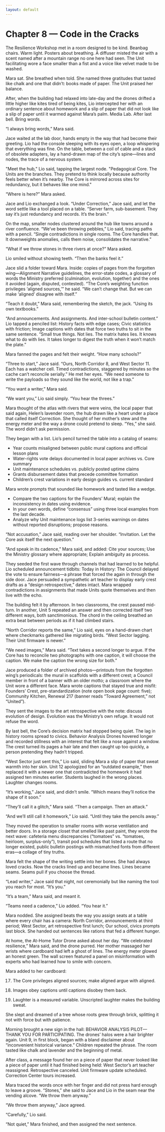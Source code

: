 ```yaml
---
layout: default
---
```


# Chapter 8 — Code in the Cracks

The Resilience Workshop met in a room designed to be kind. Beanbag chairs. Warm light. Posters about breathing. A diffuser misted the air with a scent named after a mountain range no one here had seen. The Unit facilitating wore a face smaller than a fist and a voice like velvet made to be washed.

Mara sat. She breathed when told. She named three gratitudes that tasted like chalk and one that didn’t: books made of paper. The Unit praised her balance.

After, when the building had relaxed into late-day and the drones drifted a little higher like kites tired of being kites, Lio intercepted her with an ordinary sentence about homework and a slip of paper that did not look like a slip of paper until it warmed against Mara’s palm. Media Lab. After last bell. Bring words.

“I always bring words,” Mara said.

Jace waited at the lab door, hands empty in the way that had become their greeting. Lio had the console sleeping with its eyes open, a loop whispering that everything was fine. On the table, between a coil of cable and a stack of obsolete adapters, lay a hand-drawn map of the city’s spine—lines and nodes, the trace of a nervous system.

"Meet the hub," Lio said, tapping the largest node. "Pedagogical Core. The Units are the branches. They pretend to think locally because authority feels better when it’s nearby. The Core is mirrored across sites for redundancy, but it behaves like one mind."

“Where is here?” Mara asked.

Jace and Lio exchanged a look. “Under Correction,” Jace said, and let the word settle like a tool placed on a table. “Server farm, sub-basement. They say it’s just redundancy and records. It’s the brain.”

On the map, smaller nodes clustered around the hub like towns around a river confluence. “We’ve been throwing pebbles,” Lio said, tracing paths with a pencil. “Single contradictions in single rooms. The Core handles that. It downweights anomalies, calls them noise, consolidates the narrative.”

“What if we throw stones in three rivers at once?” Mara asked.

Lio smiled without showing teeth. “Then the banks feel it.”

Jace slid a folder toward Mara. Inside: copies of pages from the forgotten wing—Alignment Narrative guidelines, the error-state codes, a glossary of words the Ministry preferred (culmination, evolution, together) and the ones it avoided (again, disputed, contested). “The Core’s weighting function privileges ‘aligned sources,’” he said. “We can’t change that. But we can make ‘aligned’ disagree with itself.”

“Teach it doubt,” Mara said, remembering the sketch, the jack. “Using its own textbooks.”

“And announcements. And assignments. And inter-school bulletin content.” Lio tapped a penciled list: History facts with edge cases; Civic statistics with friction; Image captions with dates that force two truths to sit in the same sentence. “Small true things. Not lies. The matrix hates lies. It knows what to do with lies. It takes longer to digest the truth when it won’t match the plate.”

Mara fanned the pages and felt their weight. “How many schools?”

“Three to start,” Jace said. “Ours, North Corridor 8, and West Sector 11. Each has a watcher cell. Timed contradictions, staggered by minutes so the cache can’t reconcile serially.” He met her eyes. “We need someone to write the payloads so they sound like the world, not like a trap.”

“You want a writer,” Mara said.

“We want you,” Lio said simply. “You hear the threes.”

Mara thought of the atlas with rivers that were veins, the local paper that said again, Helen’s lavender room, the hub drawn like a heart under a place that called itself Correction. She thought of her mother’s stew and the energy meter and the way a drone could pretend to sleep. “Yes,” she said. The word didn’t ask permission.

They began with a list. Lio’s pencil turned the table into a catalog of seams:

- Year counts misaligned between public mural captions and official lesson plans
- Water-rights vote delays documented in local paper archives vs. Core summary
- Unit maintenance schedules vs. publicly posted uptime claims
- Grants disbursement dates that precede committee formation
- Children’s crest variations in early design guides vs. current standard

Mara wrote prompts that sounded like homework and tasted like a wedge.

- Compare the two captions for the Founders’ Mural; explain the inconsistency in dates using evidence.
- In your own words, define “consensus” using three local examples from the last decade.
- Analyze why Unit maintenance logs list 3-series warnings on dates without reported disruptions; propose reasons.

“Not accusation,” Jace said, reading over her shoulder. “Invitation. Let the Core ask itself the next question.”

“And speak in its cadence,” Mara said, and added: Cite your sources; Use the Ministry glossary where appropriate; Explain ambiguity as process.

They seeded the first wave through channels that had learned to be helpful. Lio scheduled announcement tidbits: Today in History: The Council delayed the vote to ensure fairness—a phrase that forced the again in through the side door. Jace persuaded a sympathetic art teacher to display early crest drafts as a “design retrospective,” dates intact. Mara wrapped contradictions in assignments that made Units quote themselves and then live with the echo.

The building felt it by afternoon. In two classrooms, the crest paused mid-turn. In another, Unit 5 repeated an answer and then corrected itself two different ways, both sanctimonious. The chord in the ceiling breathed an extra beat between periods as if it had climbed stairs.

“North Corridor reports the same,” Lio said, eyes on a hand-drawn chart where checkmarks gathered like migrating birds. “West Sector lagging. Their Unit firmware is newer.”

“We need images,” Mara said. “Text takes a second longer to argue. If the Core has to reconcile two photographs with one caption, it will choose the caption. We make the caption the wrong size for both.”

Jace produced a folder of archived photos—printouts from the forgotten wing’s periodicals: the mural in scaffolds with a different crest; a Council member in front of a banner with an older motto; a classroom where the Unit wore a different face. Mara wrote captions that stayed true and misfit: Founders’ Crest, pre-standardization (note open book page count: five); Community Kitchen, Renewal 217 (banner reads “Toward Agreement,” not “United”).

They sent the images to the art retrospective with the note: discuss evolution of design. Evolution was the Ministry’s own refuge. It would not refuse the word.

By last bell, the Core’s decision matrix had stopped being quiet. The lag in history rooms spread to civics. Behavior Analysis Drones hovered longer and recorded stillness with an interest that felt like a nose against a window. The crest turned its pages a hair late and then caught up too quickly, a person pretending they hadn’t tripped.

“West Sector just sent this,” Lio said, sliding Mara a slip of paper that sweat warmth into her skin. Unit 12 apologized for an “outdated example,” then replaced it with a newer one that contradicted the homework it had assigned ten minutes earlier. Students laughed in the wrong places. Laughter changes rooms.

“It’s working,” Jace said, and didn’t smile. “Which means they’ll notice the shape of it soon.”

“They’ll call it a glitch,” Mara said. “Then a campaign. Then an attack.”

“And we’ll still call it homework,” Lio said. “Until they take the pencils away.”

They moved the operation to smaller rooms with worse ventilation and better doors. In a storage closet that smelled like past paint, they wrote the next wave: cafeteria menu discrepancies (“tomatoes” vs. “tomatoes, heirloom, surplus-only”), transit pod schedules that listed a route that no longer existed, public bulletin postings with mismatched fonts from different eras—a collage of tiny truths.

Mara felt the shape of the writing settle into her bones. She had always loved cracks. Now the cracks lined up and became lines. Lines became seams. Seams pull if you choose the thread.

“Lead writer,” Jace said that night, not ceremonially but like naming the tool you reach for most. “It’s you.”

“It’s a team,” Mara said, and meant it.

“Teams need a cadence,” Lio added. “You hear it.”

Mara nodded. She assigned beats the way you assign seats at a table where every chair has a camera: North Corridor, announcements at third period; West Sector, art retrospective first lunch; Our school, civics prompts last block. She handed out sentences like rations that fed a different hunger.

At home, the At-Home Tutor Drone asked about her day. “We celebrated resilience,” Mara said, and the drone purred. Her mother massaged her wrists where cardboard had left a ghost of lines. The energy meter glowed an honest green. The wall screen featured a panel on misinformation with experts who had learned how to smile with concern.

Mara added to her cardboard:

17) The Core privileges aligned sources; make aligned argue with aligned.

18) Images obey captions until captions disobey them back.

19) Laughter is a measured variable. Unscripted laughter makes the building sweat.

She slept and dreamed of a tree whose roots grew through brick, splitting it not with force but with patience.

Morning brought a new sign in the hall: BEHAVIOR ANALYSIS PILOT—THANK YOU FOR PARTICIPATING. The drones’ halos were a hair brighter again. Unit 9, in first block, began with a bland disclaimer about “inconvenient historical variance.” Children repeated the phrase. The room tasted like chalk and lavender and the beginning of metal.

After class, a message found her on a piece of paper that never looked like a piece of paper until it had finished being held: West Sector’s art teacher reassigned. Retrospective canceled. Unit firmware update scheduled. Correction Center tours increased.

Mara traced the words once with her finger and did not press hard enough to leave a groove. “Stones,” she said to Jace and Lio in the seam near the vending alcove. “We throw them anyway.”

“We throw them anyway,” Jace agreed.

“Carefully,” Lio said.

“Not quiet,” Mara finished, and then assigned the next sentence.


